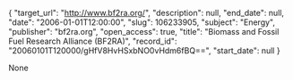 {
  "target_url": "http://www.bf2ra.org/", 
  "description": null, 
  "end_date": null, 
  "date": "2006-01-01T12:00:00", 
  "slug": 106233905, 
  "subject": "Energy", 
  "publisher": "bf2ra.org", 
  "open_access": true, 
  "title": "Biomass and Fossil Fuel Research Alliance (BF2RA)", 
  "record_id": "20060101T120000/gHfV8HvHSxbNO0vHdm6fBQ==", 
  "start_date": null
}

None